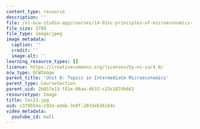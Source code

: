 ```yaml
---
content_type: resource
description: ''
file: /ol-ocw-studio-app/courses/14-01sc-principles-of-microeconomics-fall-2011/c3f9b54ac92eadab3e0f2033e6361b4c_lec21.jpg
file_size: 3788
file_type: image/jpeg
image_metadata:
  caption: ''
  credit: ''
  image-alt: ''
learning_resource_types: []
license: https://creativecommons.org/licenses/by-nc-sa/4.0/
ocw_type: OCWImage
parent_title: 'Unit 6: Topics in Intermediate Microeconomics'
parent_type: CourseSection
parent_uid: 2b057e13-f81e-86aa-d632-c23c1074b663
resourcetype: Image
title: lec21.jpg
uid: c3f9b54a-c92e-adab-3e0f-2033e6361b4c
video_metadata:
  youtube_id: null
---
```

